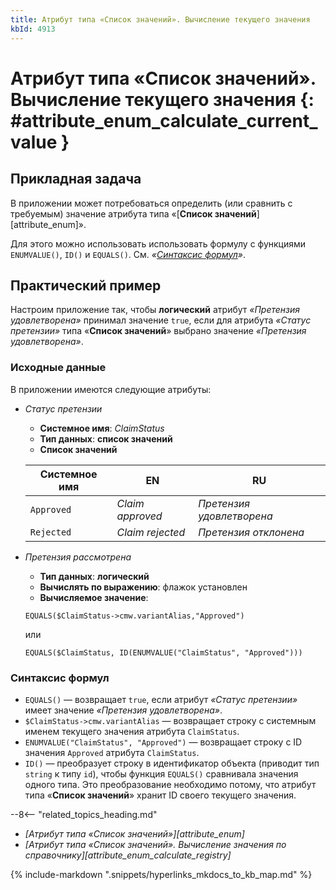 ```yaml
---
title: Атрибут типа «Список значений». Вычисление текущего значения
kbId: 4913
---
```


# Атрибут типа «Список значений». Вычисление текущего значения {: #attribute_enum_calculate_current_value }

## Прикладная задача

В приложении может потребоваться определить (или сравнить с требуемым) значение атрибута типа «[**Список значений**][attribute_enum]».

Для этого можно использовать использовать формулу с функциями `ENUMVALUE()`, `ID()` и `EQUALS()`. См. _«[Синтаксис формул](#синтаксис-формул)»_.

## Практический пример

Настроим приложение так, чтобы **логический** атрибут _«Претензия удовлетворена»_ принимал значение `true`, если для атрибута _«Статус претензии»_ типа «**Список значений**» выбрано значение _«Претензия удовлетворена»_.

### Исходные данные

В приложении имеются следующие атрибуты:

- _Статус претензии_
    - **Системное имя**: _ClaimStatus_
    - **Тип данных**: **список значений**
    - **Список значений**

    | Системное  имя | EN               | RU                        |
    | -------------- | ---------------- | ------------------------- |
    | `Approved`     | _Claim approved_ | _Претензия удовлетворена_ |
    | `Rejected`     | _Claim rejected_ | _Претензия отклонена_     |

- _Претензия рассмотрена_

    - **Тип данных**: **логический**
    - **Вычислять по выражению**: флажок установлен
    - **Вычисляемое значение**:

    ```
    EQUALS($ClaimStatus->cmw.variantAlias,"Approved")
    ```

    или

    ```
    EQUALS($ClaimStatus, ID(ENUMVALUE("ClaimStatus", "Approved")))
    ```

### Синтаксис формул

- `EQUALS()` — возвращает `true`, если атрибут _«Статус претензии»_ имеет значение _«Претензия удовлетворена»_.
- `$ClaimStatus->cmw.variantAlias` — возвращает строку с системным именем текущего значения атрибута `ClaimStatus`.
- `ENUMVALUE("ClaimStatus", "Approved")` — возвращает строку с ID значения `Approved` атрибута `ClaimStatus`.
- `ID()` — преобразует строку в идентификатор объекта (приводит тип `string` к типу `id`), чтобы функция `EQUALS()` сравнивала значения одного типа. Это преобразование необходимо потому, что атрибут типа «**Список значений**» хранит ID своего текущего значения.

--8<-- "related_topics_heading.md"

- _[Атрибут типа «Список значений»][attribute_enum]_
- _[Атрибут типа «Список значений». Вычисление значения по справочнику][attribute_enum_calculate_registry]_

{% include-markdown ".snippets/hyperlinks_mkdocs_to_kb_map.md" %}
